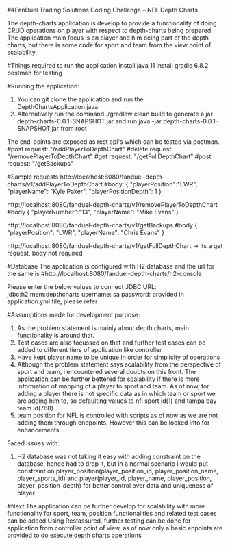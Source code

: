 ##FanDuel Trading Solutions Coding Challenge – NFL Depth Charts

The depth-charts application is develop to provide a functionality of doing CRUD operations on player with respect to depth-charts being prepared.
The application main focus is on player and him being part of the depth charts, but there is some code for sport and team from the view point of scalability.

#Things required to run the application
install java 11
install gradle 6.8.2
postman for testing

#Running the application:
1. You can git clone the application and run the DepthChartsApplication.java 
2. Alternatively run the command ./gradlew clean build to generate a jar depth-charts-0.0.1-SNAPSHOT.jar and run java -jar depth-charts-0.0.1-SNAPSHOT.jar from root

The end-points are exposed as rest api's which can be tested via postman.
#post request: "/addPlayerToDepthChart"
#delete request: "/removePlayerToDepthChart"
#get request: "/getFullDepthChart"
#post request: "/getBackups"


#Sample requests
http://localhost:8080/fanduel-depth-charts/v1/addPlayerToDepthChart
#body: 
{
    "playerPosition":"LWR",
    "playerName": "Kyle Paker",
    "playerPositionDepth": 1
}

http://localhost:8080/fanduel-depth-charts/v1/removePlayerToDepthChart
#body
{
    "playerNumber":"13",
    "playerName": "Mike Evans"
}

http://localhost:8080/fanduel-depth-charts/v1/getBackups
#body
{
    "playerPosition": "LWR",
    "playerName": "Chris Evans"
}

http://localhost:8080/fanduel-depth-charts/v1/getFullDepthChart -> its a get request, body not required


#Database
The application is configured with H2 database and the url for the same is
#http://localhost:8080/fanduel-depth-charts/h2-console

Please enter the below values to connect
JDBC URL: jdbc:h2:mem:depthcharts
username: sa
password: provided in application.yml file, please refer


#Assumptions made for development purpose:
1. As the problem statement is mainly about depth charts, main functionality is around that.
2. Test cases are also focussed on that and further test cases can be added to different tiers of application like controller
3. Have kept player name to be unique in order for simplicity of operations
4. Although the problem statement says scalability from the perspective of sport and team, i encountered several doubts on this front.
   The application can be further bettered for scalability if there is more information of mapping of a player to sport and team. 
   As of now, for adding a player there is not specific data as in which team or sport we are adding him to, so defaulting values to 
   nfl sport id(1) and tampa bay team id(768)
5. team position for NFL is controlled with scripts as of now as we are not adding them through endpoints. However this can be looked into for enhancements   
   

Faced issues with:
1. H2 database was not taking it easy with adding constraint on the database, hence had to drop it, but in a normal scenario i would 
   put constraint on player_position(player_position_id, player_position_name, player_sports_id) and 
   player(player_id, player_name, player_position, player_position_depth) for better control over data and uniqueness of player

#Next
The application can be further develop for scalability with more functionality for sport, team, position functionalities and related test cases can be added
Using Restassured, further testing can be done for application from controller point of view, as of now only a basic enpoints are provided to do execute depth charts operations 
